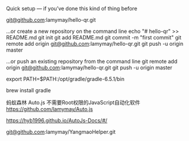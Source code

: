 
Quick setup — if you’ve done this kind of thing before

git@github.com:lamymay/hello-qr.git

…or create a new repository on the command line
echo "# hello-qr" >> README.md
git init
git add README.md
git commit -m "first commit"
git remote add origin git@github.com:lamymay/hello-qr.git
git push -u origin master
                
…or push an existing repository from the command line
git remote add origin git@github.com:lamymay/hello-qr.git
git push -u origin master




 export PATH=$PATH:/opt/gradle/gradle-6.5.1/bin
 

brew install gradle


蚂蚁森林
Auto.js
不需要Root权限的JavaScript自动化软件
https://github.com/lamymay/Auto.js


https://hyb1996.github.io/AutoJs-Docs/#/

git@github.com:lamymay/YangmaoHelper.git